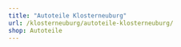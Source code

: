 ```yaml
---
title: "Autoteile Klosterneuburg"
url: /klosterneuburg/autoteile-klosterneuburg/
shop: Autoteile
---
```

